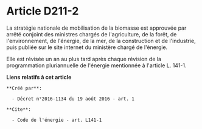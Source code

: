 # Article D211-2

La stratégie nationale de mobilisation de la biomasse est approuvée par arrêté conjoint des ministres chargés de
l'agriculture, de la forêt, de l'environnement, de l'énergie, de la mer, de la construction et de l'industrie, puis publiée
sur le site internet du ministère chargé de l'énergie. 

Elle est révisée un an au plus tard après chaque révision de la programmation pluriannuelle de l'énergie mentionnée à
l'article L. 141-1.

**Liens relatifs à cet article**

	**Créé par**:

	  - Décret n°2016-1134 du 19 août 2016 - art. 1

	**Cite**:

	  - Code de l'énergie - art. L141-1
